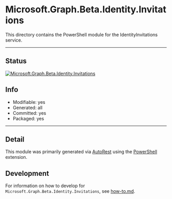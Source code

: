 <!-- region Generated -->
# Microsoft.Graph.Beta.Identity.Invitations
This directory contains the PowerShell module for the IdentityInvitations service.

---
## Status
[![Microsoft.Graph.Beta.Identity.Invitations](https://img.shields.io/powershellgallery/v/Microsoft.Graph.Beta.Identity.Invitations.svg?style=flat-square&label=Microsoft.Graph.Beta.Identity.Invitations "Microsoft.Graph.Beta.Identity.Invitations")](https://www.powershellgallery.com/packages/Microsoft.Graph.Beta.Identity.Invitations/)

## Info
- Modifiable: yes
- Generated: all
- Committed: yes
- Packaged: yes

---
## Detail
This module was primarily generated via [AutoRest](https://github.com/Azure/autorest) using the [PowerShell](https://github.com/Azure/autorest.powershell) extension.

## Development
For information on how to develop for `Microsoft.Graph.Beta.Identity.Invitations`, see [how-to.md](how-to.md).
<!-- endregion -->
